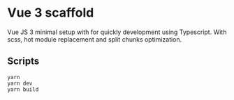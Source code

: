 # Vue 3 scaffold
Vue JS 3 minimal setup with for quickly development using Typescript. With scss, hot module replacement and split chunks optimization.

## Scripts
```
yarn
yarn dev
yarn build
```